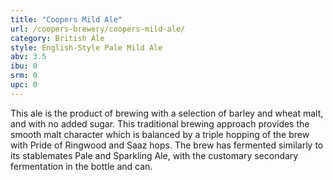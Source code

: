 ```yaml
---
title: "Coopers Mild Ale"
url: /coopers-brewery/coopers-mild-ale/
category: British Ale
style: English-Style Pale Mild Ale
abv: 3.5
ibu: 0
srm: 0
upc: 0
---
```

This ale is the product of brewing with a selection of barley and wheat malt, and with no added sugar. This traditional brewing approach provides the smooth malt character which is balanced by a triple hopping of the brew with Pride of Ringwood and Saaz hops. The brew has fermented similarly to its stablemates Pale and Sparkling Ale, with the customary secondary fermentation in the bottle and can.
